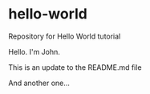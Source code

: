 # hello-world
Repository for Hello World tutorial

Hello. I'm John.

This is an update to the README.md file

And another one...

